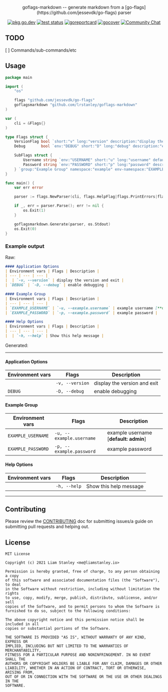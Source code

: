 <p align="center">goflags-markdown -- generate markdown from a [go-flags](https://github.com/jessevdk/go-flags) parser</p>
<p align="center">
  <a href="https://pkg.go.dev/github.com/lrstanley/goflags-markdown"><img src="https://pkg.go.dev/badge/github.com/lrstanley/goflags-markdown" alt="pkg.go.dev"></a>
  <a href="https://github.com/lrstanley/goflags-markdown/actions"><img src="https://github.com/lrstanley/goflags-markdown/workflows/test/badge.svg" alt="test status"></a>
  <a href="https://goreportcard.com/report/github.com/lrstanley/goflags-markdown"><img src="https://goreportcard.com/badge/github.com/lrstanley/goflags-markdown" alt="goreportcard"></a>
  <a href="https://gocover.io/github.com/lrstanley/goflags-markdown"><img src="http://gocover.io/_badge/github.com/lrstanley/goflags-markdown" alt="gocover"></a>
  <a href="https://liam.sh/chat"><img src="https://img.shields.io/badge/Community-Chat%20with%20us-green.svg" alt="Community Chat"></a>
</p>

## TODO

[ ] Commands/sub-commands/etc

## Usage

```go
package main

import (
	"os"

	flags "github.com/jessevdk/go-flags"
	goflagsmarkdown "github.com/lrstanley/goflags-markdown"
)

var (
	cli = &Flags{}
)

type Flags struct {
	VersionFlag bool `short:"v" long:"version" description:"display the version and exit"`
	Debug       bool `env:"DEBUG" short:"D" long:"debug" description:"enable debugging"`

	SubFlags struct {
		Username string `env:"USERNAME" short:"u" long:"username" default:"admin" description:"example username"`
		Password string `env:"PASSWORD" short:"p" long:"password" description:"example password"`
	} `group:"Example Group" namespace:"example" env-namespace:"EXAMPLE"`
}

func main() {
	var err error

	parser := flags.NewParser(cli, flags.HelpFlag|flags.PrintErrors|flags.PassDoubleDash)

	if _, err = parser.Parse(); err != nil {
		os.Exit(1)
	}

	goflagsmarkdown.Generate(parser, os.Stdout)
	os.Exit(0)
}
```

### Example output

Raw:

```markdown
#### Application Options
| Environment vars | Flags | Description |
| --- | --- | --- |
|  | `-v, --version` | display the version and exit |
| `DEBUG` | `-D, --debug` | enable debugging |

#### Example Group
| Environment vars | Flags | Description |
| --- | --- | --- |
| `EXAMPLE_USERNAME` | `-u, --example.username` | example username [**default: admin**] |
| `EXAMPLE_PASSWORD` | `-p, --example.password` | example password |

#### Help Options
| Environment vars | Flags | Description |
| --- | --- | --- |
|  | `-h, --help` | Show this help message |
```

Generated:

------------

#### Application Options
| Environment vars | Flags | Description |
| --- | --- | --- |
|  | `-v, --version` | display the version and exit |
| `DEBUG` | `-D, --debug` | enable debugging |

#### Example Group
| Environment vars | Flags | Description |
| --- | --- | --- |
| `EXAMPLE_USERNAME` | `-u, --example.username` | example username [**default: admin**] |
| `EXAMPLE_PASSWORD` | `-p, --example.password` | example password |

#### Help Options
| Environment vars | Flags | Description |
| --- | --- | --- |
|  | `-h, --help` | Show this help message |

------------

## Contributing

Please review the [CONTRIBUTING](CONTRIBUTING.md) doc for submitting issues/a guide
on submitting pull requests and helping out.


## License

```
MIT License

Copyright (c) 2021 Liam Stanley <me@liamstanley.io>

Permission is hereby granted, free of charge, to any person obtaining a copy
of this software and associated documentation files (the "Software"), to deal
in the Software without restriction, including without limitation the rights
to use, copy, modify, merge, publish, distribute, sublicense, and/or sell
copies of the Software, and to permit persons to whom the Software is
furnished to do so, subject to the following conditions:

The above copyright notice and this permission notice shall be included in all
copies or substantial portions of the Software.

THE SOFTWARE IS PROVIDED "AS IS", WITHOUT WARRANTY OF ANY KIND, EXPRESS OR
IMPLIED, INCLUDING BUT NOT LIMITED TO THE WARRANTIES OF MERCHANTABILITY,
FITNESS FOR A PARTICULAR PURPOSE AND NONINFRINGEMENT. IN NO EVENT SHALL THE
AUTHORS OR COPYRIGHT HOLDERS BE LIABLE FOR ANY CLAIM, DAMAGES OR OTHER
LIABILITY, WHETHER IN AN ACTION OF CONTRACT, TORT OR OTHERWISE, ARISING FROM,
OUT OF OR IN CONNECTION WITH THE SOFTWARE OR THE USE OR OTHER DEALINGS IN THE
SOFTWARE.
```
